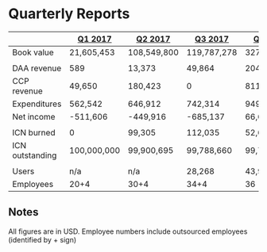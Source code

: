 # Quarterly Reports

|| [Q1 2017](https://medium.com/iconominet/iconomi-financial-report-q1-2017-a1b9dff59e2c) | [Q2 2017](https://medium.com/iconominet/iconomi-financial-report-q2-2017-dced466c67e8) | [Q3 2017](https://medium.com/iconominet/iconomi-financial-report-q3-2017-45dc25f30730) | [Q4 2017](https://medium.com/iconominet/iconomi-financial-report-q4-2017-17da25349f3d) | [Q1 2018](https://medium.com/iconominet/iconomi-financial-report-q1-2018-81e1ea0a11a8)
---|---|---|---|---|---
| Book value | 21,605,453 | 108,549,800 | 119,787,278 | 327,001,779 | 150,921,961
||
| DAA revenue | 589 | 13,373 | 49,864 | 204,988 | 114,632
| CCP revenue | 49,650 | 180,423 | 0 | 811,011 | 0
| Expenditures | 562,542 | 646,912 | 742,314 | 949,357.33 | 945,348
| Net income | -511,606 | -449,916 | -685,137 | 66,643 | -830,716
||
| ICN burned | 0 | 99,305 | 112,035 | 52,627.34 | 578,711
| ICN outstanding | 100,000,000 | 99,900,695 | 99,788,660 | 99,736,033 | 99,157,321
||
| Users | n/a | n/a | 28,268 | 43,992 | 57,975
| Employees  | 20+4 | 30+4 | 34+4 | 36 | 47

## Notes
All figures are in USD. Employee numbers include outsourced employees (identified by + sign)
